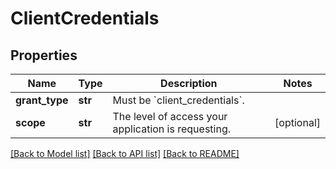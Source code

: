 # ClientCredentials

## Properties
Name | Type | Description | Notes
------------ | ------------- | ------------- | -------------
**grant_type** | **str** | Must be &#x60;client_credentials&#x60;. | 
**scope** | **str** | The level of access your application is requesting. | [optional] 

[[Back to Model list]](../README.md#documentation-for-models) [[Back to API list]](../README.md#documentation-for-api-endpoints) [[Back to README]](../README.md)

